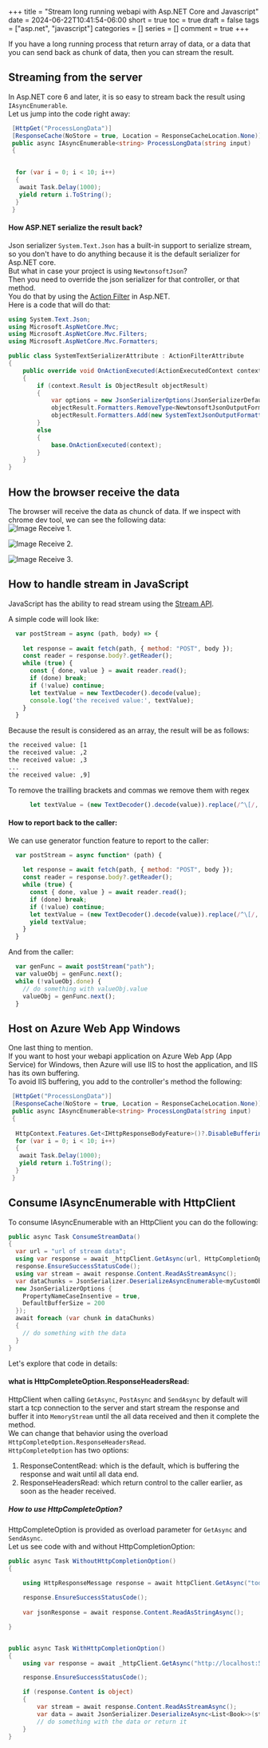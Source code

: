 +++
title = "Stream long running webapi with Asp.NET Core and Javascript"
date = 2024-06-22T10:41:54-06:00
short = true
toc = true
draft = false
tags = ["asp.net", "javascript"]
categories = []
series = []
comment = true
+++

If you have a long running process that return array of data, or a data that you can send back as chunk
of data, then you can stream the result.

## Streaming from the server

In Asp.NET core 6 and later, it is so easy to stream back the result using `IAsyncEnumerable`.  
Let us jump into the code right away:  

```csharp
 [HttpGet("ProcessLongData")]
 [ResponseCache(NoStore = true, Location = ResponseCacheLocation.None)]
 public async IAsyncEnumerable<string> ProcessLongData(string input)
 {
  

  for (var i = 0; i < 10; i++)
  {
   await Task.Delay(1000);
   yield return i.ToString();
  }
 }
```
#### How ASP.NET serialize the result back?
Json serializer `System.Text.Json` has a built-in support to serialize stream, so you don't have to do anything because it is the default serializer for Asp.NET core.  
But what in case your project is using `NewtonsoftJson`?  
Then you need to override the json serializer for that controller, or that method.  
You do that by using the [Action Filter](https://learn.microsoft.com/en-us/aspnet/mvc/overview/older-versions-1/controllers-and-routing/understanding-action-filters-cs) in Asp.NET.  
Here is a code that will do that:  

```csharp
using System.Text.Json;
using Microsoft.AspNetCore.Mvc;
using Microsoft.AspNetCore.Mvc.Filters;
using Microsoft.AspNetCore.Mvc.Formatters;

public class SystemTextSerializerAttribute : ActionFilterAttribute
{
    public override void OnActionExecuted(ActionExecutedContext context)
    {
        if (context.Result is ObjectResult objectResult)
        {
            var options = new JsonSerializerOptions(JsonSerializerDefaults.Web);
            objectResult.Formatters.RemoveType<NewtonsoftJsonOutputFormatter>();
            objectResult.Formatters.Add(new SystemTextJsonOutputFormatter(options));
        }
        else
        {
            base.OnActionExecuted(context);
        }
    }
}
```



## How the browser receive the data
The browser will receive the data as chunck of data. If we inspect with chrome dev tool, we can see the following data:  
![Image Receive 1](/img/stream1.png).  

![Image Receive 2](/img/stream2.png).  

![Image Receive 3](/img/stream3.png).  



## How to handle stream in JavaScript
JavaScript has the ability to read stream using the [Stream API](https://developer.mozilla.org/en-US/docs/Web/API/Streams_API/Using_readable_streams).  

A simple code will look like: 
```js
  var postStream = async (path, body) => {
    
    let response = await fetch(path, { method: "POST", body });
    const reader = response.body?.getReader();
    while (true) {
      const { done, value } = await reader.read();
      if (done) break;
      if (!value) continue;
      let textValue = new TextDecoder().decode(value);
      console.log('the received value:', textValue);
    }
  }
```
Because the result is considered as an array, the result will be as follows:

```bash
the received value: [1
the received value: ,2
the received value: ,3
...
the received value: ,9]
```

To remove the trailling brackets and commas we remove them with regex
```js
      let textValue = (new TextDecoder().decode(value)).replace(/^\[/, '').replace(/]$/, '').repace(/^,/, '');
```
#### How to report back to the caller:

We can use generator function feature to report to the caller:

```js
  var postStream = async function* (path) {
    
    let response = await fetch(path, { method: "POST", body });
    const reader = response.body?.getReader();
    while (true) {
      const { done, value } = await reader.read();
      if (done) break;
      if (!value) continue;
      let textValue = (new TextDecoder().decode(value)).replace(/^\[/, '').replace(/]$/, '').repace(/^,/, '');
      yield textValue;
    }
  }
```
And from the caller:

```js
  var genFunc = await postStream("path");
  var valueObj = genFunc.next();
  while (!valueObj.done) {
    // do something with valueObj.value
    valueObj = genFunc.next();
  }
```


## Host on Azure Web App Windows
One last thing to mention.  
If you want to host your webapi application on Azure Web App (App Service) for Windows, then Azure will use IIS to host the application, and IIS has its own buffering.  
To avoid IIS buffering, you add to the controller's method the following:

```csharp
 [HttpGet("ProcessLongData")]
 [ResponseCache(NoStore = true, Location = ResponseCacheLocation.None)]
 public async IAsyncEnumerable<string> ProcessLongData(string input)
 {
  
  HttpContext.Features.Get<IHttpResponseBodyFeature>()?.DisableBuffering();
  for (var i = 0; i < 10; i++)
  {
   await Task.Delay(1000);
   yield return i.ToString();
  }
 }
```


## Consume IAsyncEnumerable with HttpClient
To consume IAsyncEnumerable with an HttpClient you can do the following:

```csharp
public async Task ConsumeStreamData()
{
  var url = "url of stream data";
  using var response = await _httpClient.GetAsync(url, HttpCompletionOption.ResponseHeadersRead);
  response.EnsureSuccessStatusCode();
  using var stream = await response.Content.ReadAsStreamAsync();
  var dataChunks = JsonSerializer.DeserializeAsyncEnumerable<myCustomObject>(stream,
  new JsonSerializerOptions {
    PropertyNameCaseInsentive = true,
    DefaultBufferSize = 200
  });
  await foreach (var chunk in dataChunks)
  {
    // do something with the data
  }
}
```

Let's explore that code in details:

#### what is HttpCompleteOption.ResponseHeadersRead:

HttpClient when calling `GetAsync`, `PostAsync` and `SendAsync` by default will start a tcp connection to the server and start stream the response and buffer it into `MemoryStream` until the all data received and then it complete the method.  
We can change that behavior using the overload `HttpCompleteOption.ResponseHeadersRead`.  
`HttpCompleteOption` has two options:  
1. ResponseContentRead: which is the default, which is buffering the response and wait until all data end.
2. ResponseHeadersRead: which return control to the caller earlier, as soon as the header received.  

##### How to use HttpCompleteOption?
HttpCompleteOption is provided as overload parameter for `GetAsync` and `SendAsync`.  
Let us see code with and without HttpCompletionOption: 

```csharp
public async Task WithoutHttpCompletionOption()
{

    using HttpResponseMessage response = await httpClient.GetAsync("todos/3");
    
    response.EnsureSuccessStatusCode();
 
    var jsonResponse = await response.Content.ReadAsStringAsync();

}


public async Task WithHttpCompletionOption()
{
    using var response = await _httpClient.GetAsync("http://localhost:58815/books", HttpCompletionOption.ResponseHeadersRead);

    response.EnsureSuccessStatusCode();

    if (response.Content is object)
    {
        var stream = await response.Content.ReadAsStreamAsync();
        var data = await JsonSerializer.DeserializeAsync<List<Book>>(stream);
        // do something with the data or return it
    }
}
```
